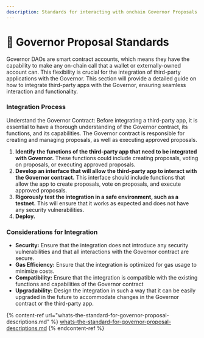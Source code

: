 ```yaml
---
description: Standards for interacting with onchain Governor Proposals
---
```


# 📝 Governor Proposal Standards

Governor DAOs are smart contract accounts, which means they have the capability to make any on-chain call that a wallet or externally-owned account can. This flexibility is crucial for the integration of third-party applications with the Governor. This section will provide a detailed guide on how to integrate third-party apps with the Governor, ensuring seamless interaction and functionality.

### Integration Process&#x20;

Understand the Governor Contract: Before integrating a third-party app, it is essential to have a thorough understanding of the Governor contract, its functions, and its capabilities. The Governor contract is responsible for creating and managing proposals, as well as executing approved proposals.

1. **Identify the functions of the third-party app that need to be integrated with Governor.** These functions could include creating proposals, voting on proposals, or executing approved proposals.
2. **Develop an interface that will allow the third-party app to interact with the Governor contract.** This interface should include functions that allow the app to create proposals, vote on proposals, and execute approved proposals.
3. **Rigorously test the integration in a safe environment, such as a testnet.** This will ensure that it works as expected and does not have any security vulnerabilities.
4. **Deploy.**

### Considerations for Integration&#x20;

* **Security:** Ensure that the integration does not introduce any security vulnerabilities and that all interactions with the Governor contract are secure.
* **Gas Efficiency:** Ensure that the integration is optimized for gas usage to minimize costs.
* **Compatibility:** Ensure that the integration is compatible with the existing functions and capabilities of the Governor contract
* **Upgradability:** Design the integration in such a way that it can be easily upgraded in the future to accommodate changes in the Governor contract or the third-party app.

{% content-ref url="whats-the-standard-for-governor-proposal-descriptions.md" %}
[whats-the-standard-for-governor-proposal-descriptions.md](whats-the-standard-for-governor-proposal-descriptions.md)
{% endcontent-ref %}
